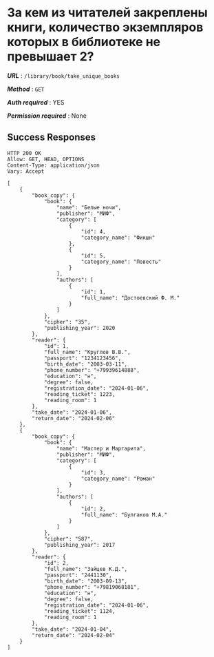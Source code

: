 # За кем из читателей закреплены книги, количество экземпляров которых в библиотеке не превышает 2?

***URL*** : `/library/book/take_unique_books`

***Method*** : `GET`

***Auth required*** : YES

***Permission required*** : None

## Success Responses
    HTTP 200 OK
    Allow: GET, HEAD, OPTIONS
    Content-Type: application/json
    Vary: Accept
    
    [
        {
            "book_copy": {
                "book": {
                    "name": "Белые ночи",
                    "publisher": "МИФ",
                    "category": [
                        {
                            "id": 4,
                            "category_name": "Фикшн"
                        },
                        {
                            "id": 5,
                            "category_name": "Повесть"
                        }
                    ],
                    "authors": [
                        {
                            "id": 1,
                            "full_name": "Достоевский Ф. М."
                        }
                    ]
                },
                "cipher": "35",
                "publishing_year": 2020
            },
            "reader": {
                "id": 1,
                "full_name": "Круглов В.В.",
                "passport": "1234123456",
                "birth_date": "2003-03-11",
                "phone_number": "+79939614888",
                "education": "н",
                "degree": false,
                "registration_date": "2024-01-06",
                "reading_ticket": 1223,
                "reading_room": 1
            },
            "take_date": "2024-01-06",
            "return_date": "2024-02-06"
        },
        {
            "book_copy": {
                "book": {
                    "name": "Мастер и Маргарита",
                    "publisher": "МИФ",
                    "category": [
                        {
                            "id": 3,
                            "category_name": "Роман"
                        }
                    ],
                    "authors": [
                        {
                            "id": 2,
                            "full_name": "Булгаков М.А."
                        }
                    ]
                },
                "cipher": "587",
                "publishing_year": 2017
            },
            "reader": {
                "id": 2,
                "full_name": "Зайцев К.Д.",
                "passport": "2441130",
                "birth_date": "2003-09-13",
                "phone_number": "+79819068181",
                "education": "н",
                "degree": false,
                "registration_date": "2024-01-06",
                "reading_ticket": 1124,
                "reading_room": 1
            },
            "take_date": "2024-01-04",
            "return_date": "2024-02-04"
        }
    ]